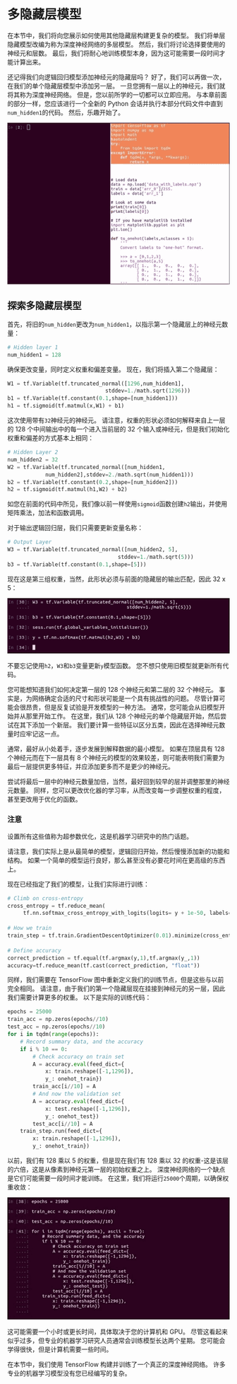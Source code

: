 # 多隐藏层模型

在本节中，我们将向您展示如何使用其他隐藏层构建更复杂的模型。 我们将单层隐藏模型改编为称为深度神经网络的多层模型。 然后，我们将讨论选择要使用的神经元和层数。 最后，我们将耐心地训练模型本身，因为这可能需要一段时间才能计算出来。

还记得我们向逻辑回归模型添加神经元的隐藏层吗？ 好了，我们可以再做一次，在我们的单个隐藏层模型中添加另一层。 一旦您拥有一层以上的神经元，我们就将其称为深度神经网络。 但是，您以前所学的一切都可以立即应用。 与本章前面的部分一样，您应该进行一个全新的 Python 会话并执行本部分代码文件中直到`num_hidden1`的代码。 然后，乐趣开始了。

![The multiple hidden layer model](img/00034.jpg)

## 探索多隐藏层模型

首先，将旧的`num_hidden`更改为`num_hidden1`，以指示第一个隐藏层上的神经元数量：

```py
# Hidden layer 1
num_hidden1 = 128
```

确保更改变量，同时定义权重和偏差变量。 现在，我们将插入第二个隐藏层：

```py
W1 = tf.Variable(tf.truncated_normal([1296,num_hidden1],
                               stddev=1./math.sqrt(1296)))
b1 = tf.Variable(tf.constant(0.1,shape=[num_hidden1]))
h1 = tf.sigmoid(tf.matmul(x,W1) + b1)
```

这次使用带有`32`神经元的神经元。 请注意，权重的形状必须如何解释来自上一层的 128 个中间输出中的每一个进入当前层的 32 个输入或神经元，但是我们初始化权重和偏差的方式基本上相同：

```py
# Hidden Layer 2
num_hidden2 = 32
W2 = tf.Variable(tf.truncated_normal([num_hidden1,
            num_hidden2],stddev=2./math.sqrt(num_hidden1)))
b2 = tf.Variable(tf.constant(0.2,shape=[num_hidden2]))
h2 = tf.sigmoid(tf.matmul(h1,W2) + b2)
```

如您在前面的代码中所见，我们像以前一样使用`sigmoid`函数创建`h2`输出，并使用矩阵乘法，加法和函数调用。

对于输出逻辑回归层，我们只需要更新变量名称：

```py
# Output Layer
W3 = tf.Variable(tf.truncated_normal([num_hidden2, 5],
                                   stddev=1./math.sqrt(5)))
b3 = tf.Variable(tf.constant(0.1,shape=[5]))
```

现在这是第三组权重，当然，此形状必须与前面的隐藏层的输出匹配，因此 32 x 5：

![Exploring the multiple hidden layer model](img/00035.jpg)

不要忘记使用`h2`，`W3`和`b3`变量更新`y`模型函数。 您不想只使用旧模型就更新所有代码。

您可能想知道我们如何决定第一层的 128 个神经元和第二层的 32 个神经元。 事实是，为网络确定合适的尺寸和形状可能是一个具有挑战性的问题。 尽管计算可能会很昂贵，但是反复试验是开发模型的一种方法。 通常，您可能会从旧模型开始并从那里开始工作。 在这里，我们从 128 个神经元的单个隐藏层开始，然后尝试在其下添加一个新层。 我们要计算一些特征以区分五类，因此在选择神经元数量时应牢记这一点。

通常，最好从小处着手，逐步发展到解释数据的最小模型。 如果在顶层具有 128 个神经元而在下一层具有 8 个神经元的模型的效果较差，则可能表明我们需要为最后一层提供更多特征，并应添加更多而不是更少的神经元。

尝试将最后一层中的神经元数量加倍，当然，最好回到较早的层并调整那里的神经元数量。 同样，您可以更改优化器的学习率，从而改变每一步调整权重的程度，甚至更改用于优化的函数。

### 注意

设置所有这些值称为超参数优化，这是机器学习研究中的热门话题。

请注意，我们实际上是从最简单的模型，逻辑回归开始，然后慢慢添加新的功能和结构。 如果一个简单的模型运行良好，那么甚至没有必要花时间在更高级的东西上。

现在已经指定了我们的模型，让我们实际进行训练：

```py
# Climb on cross-entropy
cross_entropy = tf.reduce_mean(
     tf.nn.softmax_cross_entropy_with_logits(logits= y + 1e-50, labels= y_))

# How we train
train_step = tf.train.GradientDescentOptimizer(0.01).minimize(cross_entropy)

# Define accuracy
correct_prediction = tf.equal(tf.argmax(y,1),tf.argmax(y_,1))
accuracy=tf.reduce_mean(tf.cast(correct_prediction, "float"))
```

同样，我们需要在 T​​ensorFlow 图中重新定义我们的训练节点，但是这些与以前完全相同。 请注意，由于我们的第一个隐藏层现在挂接到神经元的另一层，因此我们需要计算更多的权重。 以下是实际的训练代码：

```py
epochs = 25000
train_acc = np.zeros(epochs//10)
test_acc = np.zeros(epochs//10)
for i in tqdm(range(epochs)):
    # Record summary data, and the accuracy
    if i % 10 == 0:
        # Check accuracy on train set
        A = accuracy.eval(feed_dict={
            x: train.reshape([-1,1296]),
            y_: onehot_train})
        train_acc[i//10] = A
        # And now the validation set
        A = accuracy.eval(feed_dict={
            x: test.reshape([-1,1296]),
            y_: onehot_test})
        test_acc[i//10] = A
    train_step.run(feed_dict={
        x: train.reshape([-1,1296]),
        y_: onehot_train})
```

以前，我们有 128 乘以 5 的权重，但是现在我们有 128 乘以 32 的权重-这是该层的六倍，这是从像素到神经元第一层的初始权重之上。 深度神经网络的一个缺点是它们可能需要一段时间才能训练。 在这里，我们将运行`25000`个周期，以确保权重收敛：

![Exploring the multiple hidden layer model](img/00036.jpg)

这可能需要一个小时或更长时间，具体取决于您的计算机和 GPU。 尽管这看起来似乎过多，但专业的机器学习研究人员通常会训练模型长达两个星期。 您可能会学得很快，但是计算机需要一些时间。

在本节中，我们使用 TensorFlow 构建并训练了一个真正的深度神经网络。 许多专业的机器学习模型没有您已经编写的复杂。